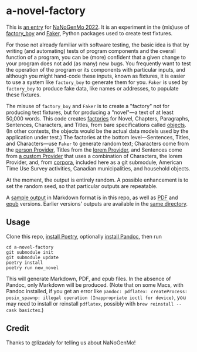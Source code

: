 a-novel-factory
===============

This is [an entry](https://github.com/NaNoGenMo/2022/issues/14) for
[NaNoGenMo 2022](https://github.com/NaNoGenMo/2022). It is an
experiment in the (mis)use of
[factory_boy](https://factoryboy.readthedocs.io/en/stable/) and
[Faker](https://faker.readthedocs.io/en/master/), Python packages used
to create test fixtures.

For those not already familiar with software testing, the basic idea
is that by writing (and automating) tests of program components and
the overall function of a program, you can be (more) confident that a
given change to your program does not add (as many) new bugs. You
frequently want to test the operation of the program or its components
with particular inputs, and although you might hand-code these inputs,
known as fixtures, it is easier to use a system like `factory_boy` to
generate them for you. `Faker` is used by `factory_boy` to produce
fake data, like names or addresses, to populate these fixtures.

The misuse of `factory_boy` and `Faker` is to create a "factory" not
for producing test fixtures, but for producing a "novel"—a text of at
least 50,000 words. This code creates
[factories](a_novel_factory/factories.py) for Novel, Chapters,
Paragraphs, Sentences, Characters, and Titles, from bare
specifications called [objects](a_novel_factory/objects.py). (In other
contexts, the objects would be the actual data models used by the
application under test.)  The factories at the bottom level—Sentences,
Titles, and Characters—use `Faker` to generate random text; Characters
come from the [person
Provider](https://faker.readthedocs.io/en/master/providers/faker.providers.person.html),
Titles from the [lorem
Provider](https://faker.readthedocs.io/en/master/providers/faker.providers.lorem.html),
and Sentences come from [a custom
Provider](a_novel_factory/providers.py) that uses a combination of
Characters, the lorem Provider, and, from
[corpora](https://github.com/dariusk/corpora), included here as a git
submodule, American Time Use Survey activities, Canadian
municipalities, and household objects.

At the moment, the output is entirely random. A possible enhancement
is to set the random seed, so that particular outputs are repeatable.

A [sample output](output/0.2.3-usually_score_begin.md) in
Markdown format is in this repo, as well as
[PDF](output/0.2.3-usually_score_begin.pdf) and
[epub](output/0.2.3-usually_score_begin.epub) versions. Earlier
versions' outputs are available in the [same directory](output/).

Usage
-----

Clone this repo, [install
Poetry](https://python-poetry.org/docs/#installation), optionally
[install Pandoc](https://pandoc.org/installing.html), then run

```
cd a-novel-factory
git submodule init
git submodule update
poetry install
poetry run new_novel
```

This will generate Markdown, PDF, and epub files. In the absence of
Pandoc, only Markdown will be produced. (Note that on some Macs, with
Pandoc installed, if you get an error like `pandoc: pdflatex:
createProcess: posix_spawnp: illegal operation (Inappropriate ioctl
for device)`, you may need to install or reinstall `pdflatex`,
possibly with `brew reinstall --cask basictex`.)

Credit
------

Thanks to @lizadaly for telling us about NaNoGenMo!
